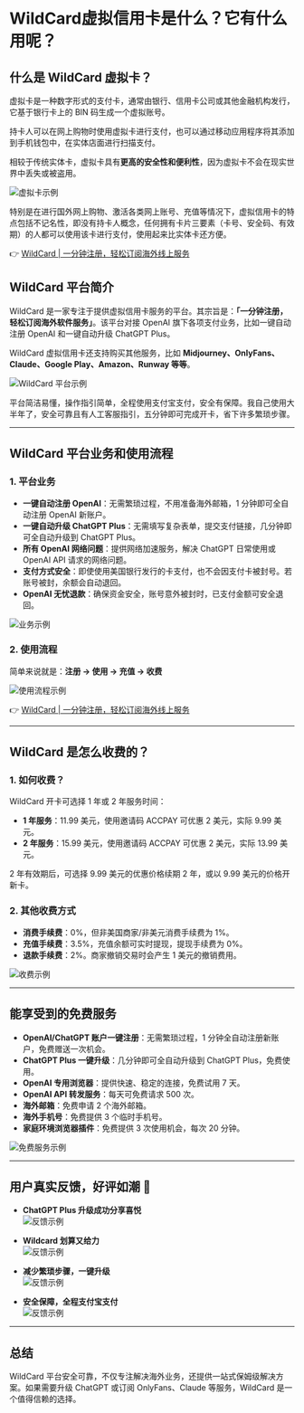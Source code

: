 # WildCard虚拟信用卡是什么？它有什么用呢？

## 什么是 WildCard 虚拟卡？

虚拟卡是一种数字形式的支付卡，通常由银行、信用卡公司或其他金融机构发行，它基于银行卡上的 BIN 码生成一个虚拟账号。

持卡人可以在网上购物时使用虚拟卡进行支付，也可以通过移动应用程序将其添加到手机钱包中，在实体店面进行扫描支付。

相较于传统实体卡，虚拟卡具有**更高的安全性和便利性**，因为虚拟卡不会在现实世界中丢失或被盗用。

![虚拟卡示例](https://img.zeker.top/chatgpt/what_is_wildcard/1.webp)

特别是在进行国外网上购物、激活各类网上账号、充值等情况下，虚拟信用卡的特点包括不记名性，即没有持卡人概念，任何拥有卡片三要素（卡号、安全码、有效期）的人都可以使用该卡进行支付，使用起来比实体卡还方便。

👉 [WildCard | 一分钟注册，轻松订阅海外线上服务](https://bit.ly/bewildcard)

## WildCard 平台简介

WildCard 是一家专注于提供虚拟信用卡服务的平台。其宗旨是：**「一分钟注册，轻松订阅海外软件服务」**。该平台对接 OpenAI 旗下各项支付业务，比如一键自动注册 OpenAI 和一键自动升级 ChatGPT Plus。

WildCard 虚拟信用卡还支持购买其他服务，比如 **Midjourney、OnlyFans、Claude、Google Play、Amazon、Runway 等等**。

![WildCard 平台示例](https://img.zeker.top/chatgpt/what_is_wildcard/3.webp)

平台简洁易懂，操作指引简单，全程使用支付宝支付，安全有保障。我自己使用大半年了，安全可靠且有人工客服指引，五分钟即可完成开卡，省下许多繁琐步骤。

---

## WildCard 平台业务和使用流程

### 1. 平台业务

- **一键自动注册 OpenAI**：无需繁琐过程，不用准备海外邮箱，1 分钟即可全自动注册 OpenAI 新账户。
- **一键自动升级 ChatGPT Plus**：无需填写复杂表单，提交支付链接，几分钟即可全自动升级到 ChatGPT Plus。
- **所有 OpenAI 网络问题**：提供网络加速服务，解决 ChatGPT 日常使用或 OpenAI API 请求的网络问题。
- **支付方式安全**：即使使用美国银行发行的卡支付，也不会因支付卡被封号。若账号被封，余额会自动退回。
- **OpenAI 无忧退款**：确保资金安全，账号意外被封时，已支付金额可安全退回。

![业务示例](https://img.zeker.top/chatgpt/what_is_wildcard/4.webp)

### 2. 使用流程

简单来说就是：**注册 → 使用 → 充值 → 收费**

![使用流程示例](https://img.zeker.top/chatgpt/what_is_wildcard/5.webp)

👉 [WildCard | 一分钟注册，轻松订阅海外线上服务](https://bit.ly/bewildcard)

---

## WildCard 是怎么收费的？

### 1. 如何收费？

WildCard 开卡可选择 1 年或 2 年服务时间：

- **1 年服务**：11.99 美元，使用邀请码 ACCPAY 可优惠 2 美元，实际 9.99 美元。
- **2 年服务**：15.99 美元，使用邀请码 ACCPAY 可优惠 2 美元，实际 13.99 美元。

2 年有效期后，可选择 9.99 美元的优惠价格续期 2 年，或以 9.99 美元的价格开新卡。

### 2. 其他收费方式

- **消费手续费**：0%，但非美国商家/非美元消费手续费为 1%。
- **充值手续费**：3.5%，充值余额可实时提现，提现手续费为 0%。
- **退款手续费**：2%。商家撤销交易时会产生 1 美元的撤销费用。

![收费示例](https://img.zeker.top/chatgpt/what_is_wildcard/6.webp)

---

## 能享受到的免费服务

- **OpenAI/ChatGPT 账户一键注册**：无需繁琐过程，1 分钟全自动注册新账户，免费赠送一次机会。
- **ChatGPT Plus 一键升级**：几分钟即可全自动升级到 ChatGPT Plus，免费使用。
- **OpenAI 专用浏览器**：提供快速、稳定的连接，免费试用 7 天。
- **OpenAI API 转发服务**：每天可免费请求 500 次。
- **海外邮箱**：免费申请 2 个海外邮箱。
- **海外手机号**：免费提供 3 个临时手机号。
- **家庭环境浏览器插件**：免费提供 3 次使用机会，每次 20 分钟。

![免费服务示例](https://img.zeker.top/chatgpt/what_is_wildcard/7.webp)

---

## 用户真实反馈，好评如潮 🎉

- **ChatGPT Plus 升级成功分享喜悦**  
  ![反馈示例](https://img.zeker.top/chatgpt/what_is_wildcard/12.webp)

- **Wildcard 划算又给力**  
  ![反馈示例](https://img.zeker.top/chatgpt/what_is_wildcard/14.webp)

- **减少繁琐步骤，一键升级**  
  ![反馈示例](https://img.zeker.top/chatgpt/what_is_wildcard/16.webp)

- **安全保障，全程支付宝支付**  
  ![反馈示例](https://img.zeker.top/chatgpt/what_is_wildcard/18.webp)

---

## 总结

WildCard 平台安全可靠，不仅专注解决海外业务，还提供一站式保姆级解决方案。如果需要升级 ChatGPT 或订阅 OnlyFans、Claude 等服务，WildCard 是一个值得信赖的选择。
